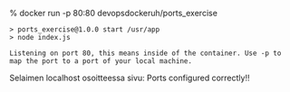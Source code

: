 % docker run -p 80:80 devopsdockeruh/ports_exercise

    > ports_exercise@1.0.0 start /usr/app
    > node index.js

    Listening on port 80, this means inside of the container. Use -p to map the port to a port of your local machine.

Selaimen localhost osoitteessa sivu:
    Ports configured correctly!!
